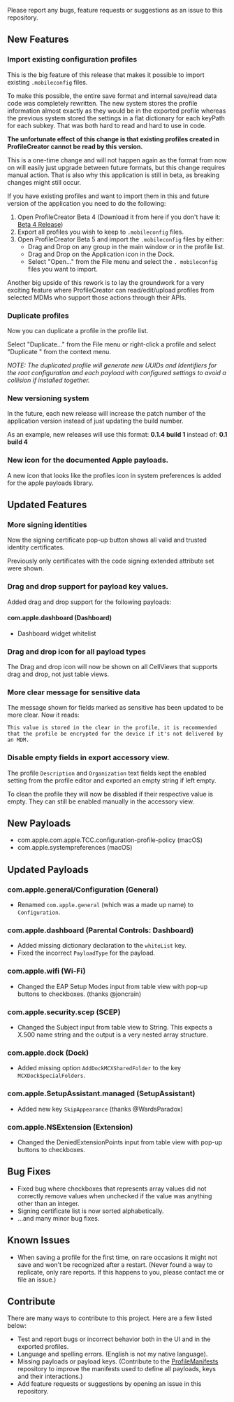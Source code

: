 Please report any bugs, feature requests or suggestions as an issue to this repository.

## New Features

### Import existing configuration profiles

This is the big feature of this release that makes it possible to import existing `.mobileconfig` files.

To make this possible, the entire save format and internal save/read data code was completely rewritten. The new system stores the profile information almost exactly as they would be in the exported profile whereas the previous system stored the settings in a flat dictionary for each keyPath for each subkey. That was both hard to read and hard to use in code.

**The unfortunate effect of this change is that existing profiles created in ProfileCreator cannot be read by this version.**

This is a one-time change and will not happen again as the format from now on will easily just upgrade between future formats, but this change requires manual action. That is also why this application is still in beta, as breaking changes might still occur.

If you have existing profiles and  want to import them in this and future version of the application you need to do the following:

1.  Open ProfileCreator Beta 4 (Download it from here if you don't have it: [Beta 4 Release](https://github.com/erikberglund/ProfileCreator/releases))
2.  Export all profiles you wish to keep to `.mobileconfig` files.
3.  Open ProfileCreator Beta 5 and import the `.mobileconfig` files by either:
    * Drag and Drop on any group in the main window or in the profile list.
    * Drag and Drop on the Application icon in the Dock.
    * Select "Open…" from the File menu and select the `. mobileconfig` files you want to import.

Another big upside of this rework is to lay the groundwork for a very exciting feature where ProfileCreator can read/edit/upload profiles from selected MDMs who support those actions through their APIs.

### Duplicate profiles

Now you can duplicate a profile in the profile list. 

Select "Duplicate…" from the File menu or right-click a profile and select "Duplicate <Profile Name>" from the context menu.

_NOTE: The duplicated profile will generate new UUIDs and Identifiers for the root configuration and each payload with configured settings to avoid a collision if installed together._

### New versioning system

In the future, each new release will increase the patch number of the application version instead of just updating the build number.

As an example, new releases will use this format: **0.1.4 build 1** instead of: **0.1 build 4**

### New icon for the documented Apple payloads.

A new icon that looks like the profiles icon in system preferences is added for the apple payloads library.

## Updated Features

### More signing identities

Now the signing certificate pop-up button shows all valid and trusted identity certificates.

Previously only certificates with the code signing extended attribute set were shown.

### Drag and drop support for payload key values.

Added drag and drop support for the following payloads:

#### com.apple.dashboard (Dashboard)
 - Dashboard widget whitelist
 
### Drag and drop icon for all payload types
 
The Drag and drop icon will now be shown on all CellViews that supports drag and drop, not just table views.

### More clear message for sensitive data

The message shown for fields marked as sensitive has been updated to be more clear. Now it reads:

```This value is stored in the clear in the profile, it is recommended that the profile be encrypted for the device if it's not delivered by an MDM.```

### Disable empty fields in export accessory view.

The profile `Description` and `Organization` text fields kept the enabled setting from the profile editor and exported an empty string if left empty. 

To clean the profile they will now be disabled if their respective value is empty. They can still be enabled manually in the accessory view.

## New Payloads

* com.apple.com.apple.TCC.configuration-profile-policy (macOS)
* com.apple.systempreferences (macOS)

## Updated Payloads

### com.apple.general/Configuration (General)

* Renamed `com.apple.general` (which was a made up name) to `Configuration`.

### com.apple.dashboard (Parental Controls: Dashboard)

* Added missing dictionary declaration to the `whiteList` key.
* Fixed the incorrect `PayloadType` for the payload.

### com.apple.wifi (Wi-Fi)

* Changed the EAP Setup Modes input from table view with pop-up buttons to checkboxes. (thanks @joncrain)

### com.apple.security.scep (SCEP)

* Changed the Subject input from table view to String. This expects a X.500 name string and the output is a very nested array structure.

### com.apple.dock (Dock)

* Added missing option `AddDockMCXSharedFolder` to the key `MCXDockSpecialFolders`.

### com.apple.SetupAssistant.managed (SetupAssistant)

* Added new key `SkipAppearance` (thanks @WardsParadox)

### com.apple.NSExtension (Extension)

* Changed the DeniedExtensionPoints input from table view with pop-up buttons to checkboxes.

## Bug Fixes

* Fixed bug where checkboxes that represents array values did not correctly remove values when unchecked if the value was anything other than an integer.
* Signing certificate list is now sorted alphabetically.
* ...and many minor bug fixes. 

## Known Issues

* When saving a profile for the first time, on rare occasions it might not save and won't be recognized after a restart.
 (Never found a way to replicate, only rare reports. If this happens to you, please contact me or file an issue.)

## Contribute

There are many ways to contribute to this project. Here are a few listed below:

* Test and report bugs or incorrect behavior both in the UI and in the exported profiles.
* Language and spelling errors. (English is not my native language).
* Missing payloads or payload keys. (Contribute to the [ProfileManifests](https://github.com/erikberglund/ProfileManifests) repository to improve the manifests used to define all payloads, keys and their interactions.)
* Add feature requests or suggestions by opening an issue in this repository.